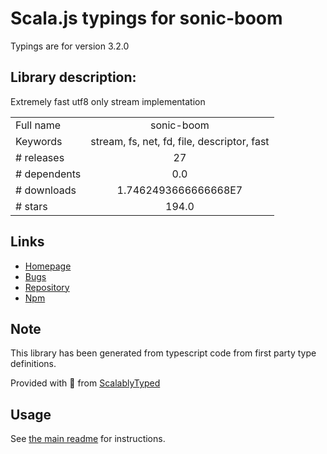 
# Scala.js typings for sonic-boom

Typings are for version 3.2.0

## Library description:
Extremely fast utf8 only stream implementation

|                    |                 |
| ------------------ | :-------------: |
| Full name          | sonic-boom |
| Keywords           | stream, fs, net, fd, file, descriptor, fast |
| # releases         | 27 |
| # dependents       | 0.0 |
| # downloads        | 1.7462493666666668E7 |
| # stars            | 194.0 |

## Links
- [Homepage](https://github.com/pinojs/sonic-boom#readme)
- [Bugs](https://github.com/pinojs/sonic-boom/issues)
- [Repository](https://github.com/pinojs/sonic-boom)
- [Npm](https://www.npmjs.com/package/sonic-boom)
    


## Note
This library has been generated from typescript code from first party type definitions.

Provided with :purple_heart: from [ScalablyTyped](https://github.com/oyvindberg/ScalablyTyped)

## Usage
See [the main readme](../../readme.md) for instructions.


